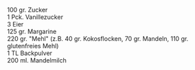 100 gr. Zucker  
1 Pck. Vanillezucker  
3 Eier  
125 gr. Margarine  
220 gr. "Mehl"  (z.B. 40 gr. Kokosflocken,
70 gr. Mandeln, 110 gr. glutenfreies Mehl)  
1 TL Backpulver  
200 ml. Mandelmilch  

